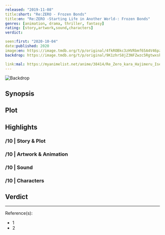 ```yaml
---
released: "2019-11-08"
title:short: "Re:ZERO - Frozen Bonds"
title:en: "Re:ZERO -Starting Life in Another World-: Frozen Bonds"
genres: [animation, drama, thriller, fantasy]
rating: [story,artwork,sound,characters]
verdict:

seen:first: "2020-10-04"
date:published: 2020
image:en: https://image.tmdb.org/t/p/original/4fkROBkc3zHVRbmf65A4V46pznD.jpg
backdrop: https://image.tmdb.org/t/p/original/9K1zhrS8jZ3NFZwzc5RgtwxskLT.jpg

link:mal: https://myanimelist.net/anime/38414/Re_Zero_kara_Hajimeru_Isekai_Seikatsu_-_Hyouketsu_no_Kizuna
---
```


![Backdrop]()

## Synopsis

## Plot

## Highlights

### /10 | Story & Plot

### /10 | Artwork & Animation

### /10 | Sound

### /10 | Characters

## Verdict

<!-- SPOILERS -->

<!-- CLOSING -->

---
Reference(s):

- 1
- 2
